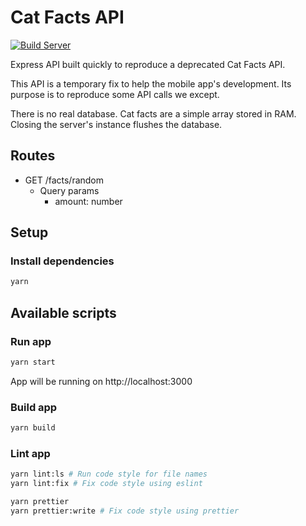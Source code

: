 # Cat Facts API

[![Build Server](https://github.com/Stratejia/react-native-example/actions/workflows/build-server.yml/badge.svg)](https://github.com/Stratejia/react-native-example/actions/workflows/build-server.yml)

Express API built quickly to reproduce a deprecated Cat Facts API.

This API is a temporary fix to help the mobile app's development. Its purpose is to reproduce some API calls we except.

There is no real database. Cat facts are a simple array stored in RAM. Closing the server's instance flushes the
database.

## Routes

- GET /facts/random
    - Query params
        - amount: number

## Setup

### Install dependencies

```bash
yarn
```

## Available scripts

### Run app

```bash
yarn start
```

App will be running on http://localhost:3000

### Build app

```bash
yarn build
```

### Lint app

```bash
yarn lint:ls # Run code style for file names
yarn lint:fix # Fix code style using eslint

yarn prettier
yarn prettier:write # Fix code style using prettier
```

